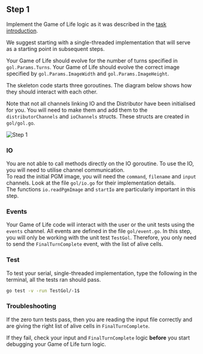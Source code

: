 <!--@include: index.md-->
#

## Step 1

Implement the Game of Life logic as it was described in the [task introduction](../overview#introduction).

We suggest starting with a single-threaded implementation that will serve as a starting point in subsequent steps.

Your Game of Life should evolve for the number of turns specified in `gol.Params.Turns`.
Your Game of Life should evolve the correct image specified by `gol.Params.ImageWidth` and `gol.Params.ImageHeight`.

The skeleton code starts three goroutines.
The diagram below shows how they should interact with each other.

Note that not all channels linking IO and the Distributor have been initialised for you.
You will need to make them and add them to the `distributorChannels` and `ioChannels` structs.
These structs are created in `gol/gol.go`.

![Step 1](/assets/cw_diagrams-Parallel_1.png)

### IO

You are not able to call methods directly on the IO goroutine.
To use the IO, you will need to utilise channel communication.\
To read the initial PGM image, you will need the `command`, `filename` and `input` channels.
Look at the file `gol/io.go` for their implementation details.\
The functions `io.readPgmImage` and `startIo` are particularly important in this step.

### Events

Your Game of Life code will interact with the user or the unit tests using the `events` channel.
All events are defined in the file `gol/event.go`.
In this step, you will only be working with the unit test `TestGol`.
Therefore, you only need to send the `FinalTurnComplete` event, with the list of alive cells.

### Test

To test your serial, single-threaded implementation, type the following in the terminal, all the tests ran should pass.

``` bash
go test -v -run TestGol/-1$
```

### Troubleshooting

If the zero turn tests pass, then you are reading the input file correctly and are giving the right list of alive cells in `FinalTurnComplete`.

If they fail, check your input and `FinalTurnComplete` logic **before** you start debugging your Game of Life turn logic.
